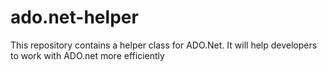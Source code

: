 # ado.net-helper
This repository contains a helper class for ADO.Net. It will help developers to work with ADO.net more efficiently 
